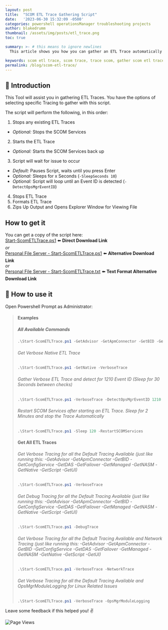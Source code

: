 ```yaml
---
layout: post
title:  "SCOM ETL Trace Gathering Script"
date:   '2023-06-30 15:32:09 -0500'
categories: powershell operationsManager troubleshooting projects
author: blakedrumm
thumbnail: /assets/img/posts/etl_trace.png
toc: true

summary: >- # this means to ignore newlines
  This article shows you how you can gather an ETL Trace automatically with a PowerShell script.

keywords: scom etl trace, scom trace, trace scom, gather scom etl trace, detect event id
permalink: /blog/scom-etl-trace/
---
```


## :book: Introduction
This Tool will assist you in gathering ETL Traces. You have the options of selecting specific Tracing to gather with this script.

The script will perform the following, in this order:
1. Stops any existing ETL Traces
 - *Optional:* Stops the SCOM Services
2. Starts the ETL Trace
 - *Optional:* Starts the SCOM Services back up
3. Script will wait for issue to occur
 - *Default:* Pauses Script, waits until you press Enter
 - *Optional:* Sleeps for x Seconds (`-SleepSeconds 10`)
 - *Optional:* Script will loop until an Event ID is detected  (`-DetectOpsMgrEventID`)
4. Stops ETL Trace
5. Formats ETL Trace
6. Zips Up Output and Opens Explorer Window for Viewing File

## How to get it
You can get a copy of the script here: \
[Start-ScomETLTrace.ps1](https://github.com/blakedrumm/SCOM-Scripts-and-SQL/blob/master/Powershell/SCOM%20ETL%20Trace/Start-ScomETLTrace.ps1) :arrow_left: **Direct Download Link** \
_or_ \
[Personal File Server - Start-ScomETLTrace.ps1](https://files.blakedrumm.com/Start-ScomETLTrace.ps1) :arrow_left: **Alternative Download Link** \
_or_ \
[Personal File Server - Start-ScomETLTrace.txt](https://files.blakedrumm.com/Start-ScomETLTrace.txt) :arrow_left: **Text Format Alternative Download Link**

## :page_with_curl: How to use it
Open Powershell Prompt as Administrator:
>#### Examples
>##### All Available Commands
>```powershell
>.\Start-ScomETLTrace.ps1 -GetAdvisor -GetApmConnector -GetBID -GetConfigService -GetDAS -GetFailover -GetManaged -GetNASM -GetNative -GetScript -GetUI -VerboseTrace -DebugTrace -NetworkTrace -SleepSeconds -RestartSCOMServices -DetectOpsMgrEventID
>```
>
>###### Get Verbose Native ETL Trace
>```powershell
>.\Start-ScomETLTrace.ps1 -GetNative -VerboseTrace
>```
>
>###### Gather Verbose ETL Trace and detect for 1210 Event ID (Sleep for 30 Seconds between checks)
>```powershell
>.\Start-ScomETLTrace.ps1 -VerboseTrace -DetectOpsMgrEventID 1210 -SleepSeconds 30
>```
>
>###### Restart SCOM Services after starting an ETL Trace. Sleep for 2 Minutes and stop the Trace Automatically
>```powershell
>.\Start-ScomETLTrace.ps1 -Sleep 120 -RestartSCOMServices
>```
>
>#### Get All ETL Traces
>###### Get Verbose Tracing for all the Default Tracing Available (just like running this: -GetAdvisor -GetApmConnector -GetBID -GetConfigService -GetDAS -GetFailover -GetManaged -GetNASM -GetNative -GetScript -GetUI)
>```powershell
>.\Start-ScomETLTrace.ps1 -VerboseTrace
>```
>
>###### Get Debug Tracing for all the Default Tracing Available (just like running this: -GetAdvisor -GetApmConnector -GetBID -GetConfigService -GetDAS -GetFailover -GetManaged -GetNASM -GetNative -GetScript -GetUI)
>```powershell
>.\Start-ScomETLTrace.ps1 -DebugTrace
>```
>
>###### Get Verbose Tracing for all the Default Tracing Available and Network Tracing (just like running this: -GetAdvisor -GetApmConnector -GetBID -GetConfigService -GetDAS -GetFailover -GetManaged -GetNASM -GetNative -GetScript -GetUI)
>```powershell
>.\Start-ScomETLTrace.ps1 -VerboseTrace -NetworkTrace
>```
>
>###### Get Verbose Tracing for all the Default Tracing Available and OpsMgrModuleLogging for Linux Related Issues
>```powershell
>.\Start-ScomETLTrace.ps1 -VerboseTrace -OpsMgrModuleLogging
>```


Leave some feedback if this helped you! :v:

![Page Views](https://counter.blakedrumm.com/count/tag.svg?url=blakedrumm.com/blog/scom-etl-trace/)

<!--
Having trouble with Pages? Check out our [documentation](https://docs.github.com/categories/github-pages-basics/) or [contact support](https://support.github.com/contact) and we’ll help you sort it out.

Tip:
To add auto-size pictures:
![/assets/img/posts/example.jpg](/assets/img/posts/example.jpg){:class="img-fluid"}
-->
